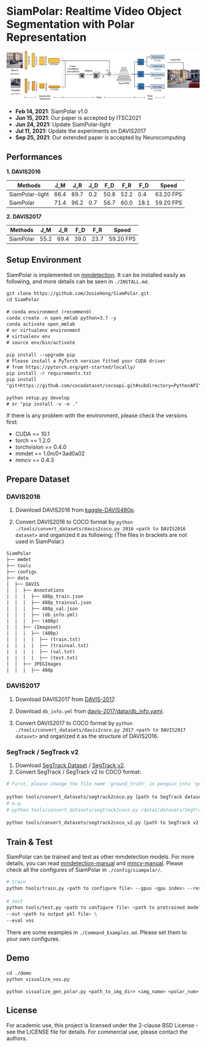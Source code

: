 # SiamPolar: Realtime Video Object Segmentation with Polar Representation

<div align="center">
	<img src="./imgs/siam_polarmask_pipeline.png" alt="siam_polarmask_pipeline" width="800">
</div>



- **Feb 14, 2021**: SiamPolar v1.0 
- **Jun 15, 2021**: Our paper is accepted by ITSC2021
- **Jun 24, 2021:** Update SiamPolar-light
- **Jul 11, 2021:** Update the experiments on DAVIS2017
- **Sep 25, 2021**: Our extended paper is accepted by Neurocomputing

## Performances

**1. DAVIS2016**

| Methods         | J_M​  | J_R​  | J_D​  | F_D​  | F_R​  | F_D​  | Speed     |
| --------------- | ---- | ---- | ---- | ---- | ---- | ---- | --------- |
| SiamPolar-light | 66.4 | 89.7 | 0.2  | 50.8 | 52.2 | 0.4  | 63.20 FPS |
| SiamPolar       | 71.4 | 96.2 | 0.7  | 56.7 | 60.0 | 18.1 | 59.20 FPS |

**2. DAVIS2017**

| Methods   | J_M​  | J_R​  | F_D​  | F_R​  | Speed     |
| --------- | ---- | ---- | ---- | ---- | --------- |
| SiamPolar | 55.2 | 69.4 | 39.0 | 23.7 | 59.20 FPS |

## Setup Environment

SiamPolar is implemented on [mmdetection](https://github.com/open-mmlab/mmdetection). It can be installed easily as following, and more details can be seen in `./INSTALL.md`. 

```shell
git clone https://github.com/JosieHong/SiamPolar.git
cd SiamPolar

# conda environment (recommend) 
conda create -n open_mmlab python=3.7 -y
conda activate open_mmlab
# or virtualenv environment
# virtualenv env
# source env/bin/activate

pip install --upgrade pip
# Please install a PyTorch version fitted your CUDA driver 
# from https://pytorch.org/get-started/locally/
pip install -r requirements.txt
pip install "git+https://github.com/cocodataset/cocoapi.git#subdirectory=PythonAPI"

python setup.py develop
# or "pip install -v -e ."
```

If there is any problem with the environment, please check the versions first: 

- CUDA == 10.1
- torch == 1.2.0 
- torchvision == 0.4.0
- mmdet == 1.0rc0+3ad0a02
- mmcv == 0.4.3

## Prepare Dataset

### DAVIS2016

1. Download DAVIS2016 from [kaggle-DAVIS480p](https://www.kaggle.com/mrjb166/davis480p).

2. Convert DAVIS2016 to COCO format by `python ./tools/convert_datasets/davis2coco.py 2016 <path to DAVIS2016 dataset>` and organized it as following: (The files in brackets are not used in SiamPolar.)

```shell
SiamPolar
├── mmdet
├── tools
├── configs
├── data
│  ├── DAVIS
│  │  ├── Annotations
|  |  |  ├── 480p_train.json
|  |  |  ├── 480p_trainval.json
|  |  |  ├── 480p_val.json
|  |  |  ├── (db_info.yml)
|  |  |  ├── (480p)
│  │  ├── (Imageset)
|  |  |  ├── (480p)
|  |  |  |  ├── (train.txt)
|  |  |  |  ├── (trainval.txt)
|  |  |  |  ├── (val.txt)
|  |  |  |  ├── (test.txt)
│  │  ├── JPEGImages
|  |  |  ├── 480p
```

### DAVIS2017

1. Download DAVIS2017 from [DAVIS-2017](https://davischallenge.org/davis2017/code.html).

2. Download `db_info.yml` from [davis-2017/data/db_info.yaml](https://github.com/fperazzi/davis-2017/blob/master/data/db_info.yaml).

3. Convert DAVIS2017 to COCO format by `python ./tools/convert_datasets/davis2coco.py 2017 <path to DAVIS2017 dataset>` and organized it as the structure of DAVIS2016. 

### SegTrack / SegTrack v2

1. Download [SegTrack Dataset](http://cpl.cc.gatech.edu/projects/SegTrack/) / [SegTrack v2](https://web.engr.oregonstate.edu/~lif/SegTrack2/dataset.html).
2. Convert SegTrack / SegTrack v2 to COCO format: 

```bash
# First, please change the file name 'ground_truth' in penguin into 'ground-truth'.

python tools/convert_datasets/segtrack2coco.py [path to SegTrack dataset]
# e.g.
# python tools/convert_datasets/segtrack2coco.py /data1/datasets/SegTrack

python tools/convert_datasets/segtrack2coco_v2.py [path to SegTrack v2 dataset]
```

## Train & Test

SiamPolar can be trained and test as other mmdetection models. For more details, you can read [mmdetection-manual](https://mmdetection.readthedocs.io/en/latest/INSTALL.html) and [mmcv-manual](https://mmcv.readthedocs.io/en/latest/image.html). Please check all the configures of SiamPolar in `./config/siampolar/`. 

```bash
# train
python tools/train.py <path to configure file> --gpus <gpu index> --resume_from <path to pretrained model>

# test
python tools/test.py <path to configure file> <path to pretrained model> \
--out <path to output pkl file> \
--eval vos
```

There are some examples in `./Command_Examples.md`. Please set them to your own configures. 

## Demo

```
cd ./demo
python visualize_vos.py

python visualize_gen_polar.py <path_to_img_dir> <img_name> <polar_num>
```

## License

For academic use, this project is licensed under the 2-clause BSD License - see the LICENSE file for details. For commercial use, please contact the authors. 